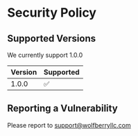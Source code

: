 # Security Policy

## Supported Versions

We currently support 1.0.0

| Version | Supported          |
| ------- | ------------------ |
| 1.0.0   | :white_check_mark: |


## Reporting a Vulnerability

Please report to support@wolfberryllc.com
